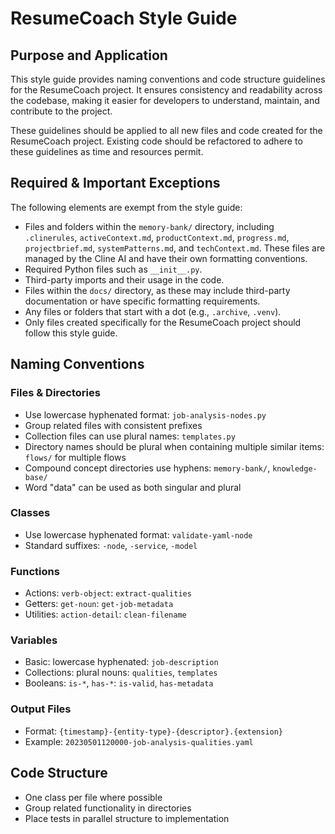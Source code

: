 # ResumeCoach Style Guide

## Purpose and Application

This style guide provides naming conventions and code structure guidelines for the ResumeCoach project. It ensures consistency and readability across the codebase, making it easier for developers to understand, maintain, and contribute to the project.

These guidelines should be applied to all new files and code created for the ResumeCoach project. Existing code should be refactored to adhere to these guidelines as time and resources permit.

## Required & Important Exceptions

The following elements are exempt from the style guide:

- Files and folders within the `memory-bank/` directory, including `.clinerules`, `activeContext.md`, `productContext.md`, `progress.md`, `projectbrief.md`, `systemPatterns.md`, and `techContext.md`. These files are managed by the Cline AI and have their own formatting conventions.
- Required Python files such as `__init__.py`.
- Third-party imports and their usage in the code.
- Files within the `docs/` directory, as these may include third-party documentation or have specific formatting requirements.
- Any files or folders that start with a dot (e.g., `.archive`, `.venv`).
- Only files created specifically for the ResumeCoach project should follow this style guide.

## Naming Conventions

### Files & Directories
- Use lowercase hyphenated format: `job-analysis-nodes.py`
- Group related files with consistent prefixes
- Collection files can use plural names: `templates.py`
- Directory names should be plural when containing multiple similar items: `flows/` for multiple flows
- Compound concept directories use hyphens: `memory-bank/`, `knowledge-base/`
- Word "data" can be used as both singular and plural

### Classes
- Use lowercase hyphenated format: `validate-yaml-node`
- Standard suffixes: `-node`, `-service`, `-model`

### Functions
- Actions: `verb-object`: `extract-qualities`
- Getters: `get-noun`: `get-job-metadata`
- Utilities: `action-detail`: `clean-filename`

### Variables
- Basic: lowercase hyphenated: `job-description`
- Collections: plural nouns: `qualities`, `templates`
- Booleans: `is-*`, `has-*`: `is-valid`, `has-metadata`

### Output Files
- Format: `{timestamp}-{entity-type}-{descriptor}.{extension}`
- Example: `20230501120000-job-analysis-qualities.yaml`

## Code Structure
- One class per file where possible
- Group related functionality in directories
- Place tests in parallel structure to implementation
